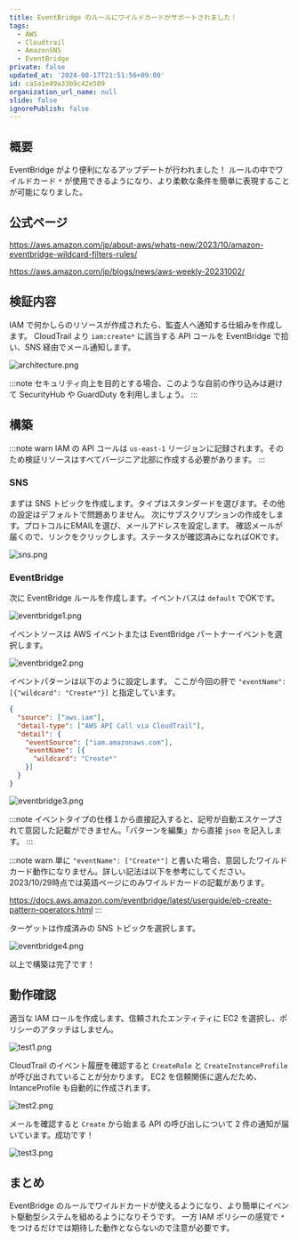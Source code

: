 ```yaml
---
title: EventBridge のルールにワイルドカードがサポートされました！
tags:
  - AWS
  - Cloudtrail
  - AmazonSNS
  - EventBridge
private: false
updated_at: '2024-08-17T21:51:56+09:00'
id: ca5a1e49a33b9c42e509
organization_url_name: null
slide: false
ignorePublish: false
---
```


## 概要

EventBridge がより便利になるアップデートが行われました！
ルールの中でワイルドカード `*` が使用できるようになり、より柔軟な条件を簡単に表現することが可能になりました。

## 公式ページ

https://aws.amazon.com/jp/about-aws/whats-new/2023/10/amazon-eventbridge-wildcard-filters-rules/

https://aws.amazon.com/jp/blogs/news/aws-weekly-20231002/

## 検証内容

IAM で何かしらのリソースが作成されたら、監査人へ通知する仕組みを作成します。
CloudTrail より `iam:create*` に該当する API コールを EventBridge で拾い、SNS 経由でメール通知します。

![architecture.png](https://qiita-image-store.s3.ap-northeast-1.amazonaws.com/0/3852183/ceb33d00-4cf5-2dd1-a86f-d1eb8ae0230b.png)

:::note
セキュリティ向上を目的とする場合、このような自前の作り込みは避けて SecurityHub や GuardDuty を利用しましょう。
:::

## 構築

:::note warn
IAM の API コールは `us-east-1` リージョンに記録されます。そのため検証リソースはすべてバージニア北部に作成する必要があります。
:::

### SNS

まずは SNS トピックを作成します。タイプはスタンダードを選びます。その他の設定はデフォルトで問題ありません。
次にサブスクリプションの作成をします。プロトコルにEMAILを選び、メールアドレスを設定します。
確認メールが届くので、リンクをクリックします。ステータスが確認済みになればOKです。

![sns.png](https://qiita-image-store.s3.ap-northeast-1.amazonaws.com/0/3852183/3a9622e3-807e-b52d-725b-f7207166bad9.png)

### EventBridge

次に EventBridge ルールを作成します。イベントバスは `default` でOKです。

![eventbridge1.png](https://qiita-image-store.s3.ap-northeast-1.amazonaws.com/0/3852183/07cbd97f-5b15-66c9-9775-8db2ff9375fb.png)

イベントソースは AWS イベントまたは EventBridge パートナーイベントを選択します。

![eventbridge2.png](https://qiita-image-store.s3.ap-northeast-1.amazonaws.com/0/3852183/e3321df0-affb-4f5b-937b-47adcc5891c5.png)

イベントパターンは以下のように設定します。
ここが今回の肝で `"eventName": [{"wildcard": "Create*"}]` と指定しています。

```json
{
  "source": ["aws.iam"],
  "detail-type": ["AWS API Call via CloudTrail"],
  "detail": {
    "eventSource": ["iam.amazonaws.com"],
    "eventName": [{
      "wildcard": "Create*"
    }]
  }
}
```

![eventbridge3.png](https://qiita-image-store.s3.ap-northeast-1.amazonaws.com/0/3852183/b4f962a6-d61d-963e-8084-a3717508139b.png)

:::note
イベントタイプの仕様１から直接記入すると、記号が自動エスケープされて意図した記載ができません。「パターンを編集」から直接 `json` を記入します。
:::

:::note warn
単に `"eventName": ["Create*"]` と書いた場合、意図したワイルドカード動作になりません。詳しい記法は以下を参考にしてください。2023/10/29時点では英語ページにのみワイルドカードの記載があります。

https://docs.aws.amazon.com/eventbridge/latest/userguide/eb-create-pattern-operators.html
:::

ターゲットは作成済みの SNS トピックを選択します。

![eventbridge4.png](https://qiita-image-store.s3.ap-northeast-1.amazonaws.com/0/3852183/8ba31248-fe04-ef0e-9149-c793ee571339.png)

以上で構築は完了です！

## 動作確認

適当な IAM ロールを作成します。信頼されたエンティティに EC2 を選択し、ポリシーのアタッチはしません。

![test1.png](https://qiita-image-store.s3.ap-northeast-1.amazonaws.com/0/3852183/e547dbda-9045-a356-ab28-b7dcf0cb0437.png)

CloudTrail のイベント履歴を確認すると `CreateRole` と `CreateInstanceProfile` が呼び出されていることが分かります。
EC2 を信頼関係に選んだため、IntanceProfile も自動的に作成されます。

![test2.png](https://qiita-image-store.s3.ap-northeast-1.amazonaws.com/0/3852183/dd441f5a-6578-e9ed-12f3-1c56662bc784.png)

メールを確認すると `Create` から始まる API の呼び出しについて 2 件の通知が届いています。成功です！

![test3.png](https://qiita-image-store.s3.ap-northeast-1.amazonaws.com/0/3852183/6ca2f9ba-5c14-e447-e1c6-e39f9f07084c.png)

## まとめ

EventBridge のルールでワイルドカードが使えるようになり、より簡単にイベント駆動型システムを組めるようになりそうです。
一方 IAM ポリシーの感覚で `*` をつけるだけでは期待した動作とならないので注意が必要です。
